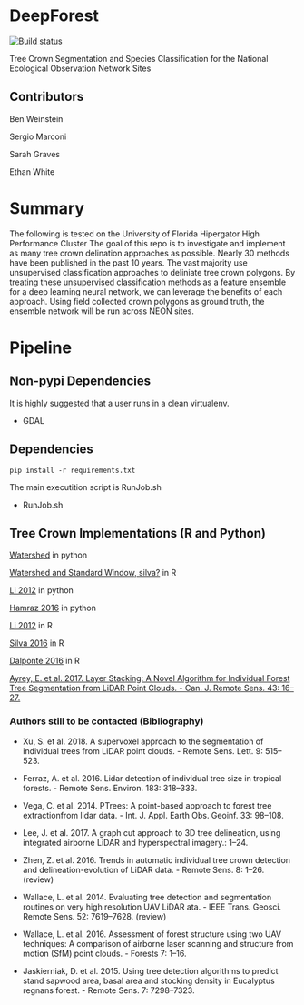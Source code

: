 # DeepForest

[![Build status](https://travis-ci.org/weecology/DeepForest.svg?master)](https://travis-ci.org/weecology)

Tree Crown Segmentation and Species Classification for the National Ecological Observation Network Sites

## Contributors

Ben Weinstein

Sergio Marconi

Sarah Graves

Ethan White

# Summary

The following is tested on the University of Florida Hipergator High Performance Cluster
The goal of this repo is to investigate and implement as many tree crown delination approaches as possible. Nearly 30 methods have been published in the past 10 years. The vast majority use unsupervised classification approaches to deliniate tree crown polygons. By treating these unsupervised classification methods as a feature ensemble for a deep learning neural network, we can leverage the benefits of each approach. Using field collected crown polygons as ground truth, the ensemble network will be run across NEON sites.

# Pipeline


## Non-pypi Dependencies
It is highly suggested that a user runs in a clean virtualenv. 

* GDAL

## Dependencies

```
pip install -r requirements.txt
```

The main executition script is RunJob.sh

* RunJob.sh

## Tree Crown Implementations (R and Python)
[Watershed](http://neondataskills.org/lidar/calc-biomass-py/) in python

[Watershed and Standard Window, silva?](http://adam-erickson.github.io/gapfraction/) in R

[Li 2012](https://pypi.python.org/pypi/forestutils) in python

[Hamraz 2016](http://cs.uky.edu/~hhamraz/lidar/manual.htm) in python

[Li 2012](https://github.com/Jean-Romain/lidR/wiki/Tree-segmentation-from-A-to-Z) in R

[Silva 2016](https://rdrr.io/rforge/rLiDAR/man/FindTreesCHM.html) in R

[Dalponte 2016](https://www.rdocumentation.org/packages/lidR/versions/1.4.0/topics/lastrees) in R

[Ayrey, E. et al. 2017. Layer Stacking: A Novel Algorithm for Individual Forest Tree Segmentation from LiDAR Point Clouds. - Can. J. Remote Sens. 43: 16–27.](https://github.com/bw4sz/Layer-Stacking)

### Authors still to be contacted (Bibliography)

* Xu, S. et al. 2018. A supervoxel approach to the segmentation of individual trees from LiDAR point clouds. - Remote Sens. Lett. 9: 515–523.

* Ferraz, A. et al. 2016. Lidar detection of individual tree size in tropical forests. - Remote Sens. Environ. 183: 318–333.

* Vega, C. et al. 2014. PTrees: A point-based approach to forest tree extractionfrom lidar data. - Int. J. Appl. Earth Obs. Geoinf. 33: 98–108.

* Lee, J. et al. 2017. A graph cut approach to 3D tree delineation, using integrated airborne LiDAR and hyperspectral imagery.: 1–24.

* Zhen, Z. et al. 2016. Trends in automatic individual tree crown detection and delineation-evolution of LiDAR data. - Remote Sens. 8: 1–26.  (review)

* Wallace, L. et al. 2014. Evaluating tree detection and segmentation routines on very high resolution UAV LiDAR ata. - IEEE Trans. Geosci. Remote Sens. 52: 7619–7628. (review)

* Wallace, L. et al. 2016. Assessment of forest structure using two UAV techniques: A comparison of airborne laser scanning and structure from motion (SfM) point clouds. - Forests 7: 1–16.

* Jaskierniak, D. et al. 2015. Using tree detection algorithms to predict stand sapwood area, basal area and stocking density in Eucalyptus regnans forest. - Remote Sens. 7: 7298–7323.
